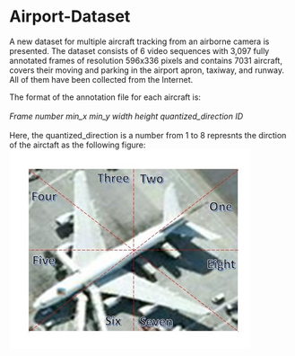 # Airport-Dataset

A new dataset for multiple aircraft tracking from an airborne camera is presented. The dataset consists of 6 video sequences with 3,097 fully annotated frames of resolution 596x336 pixels and contains 7031 aircraft, covers their moving and parking in the airport apron, taxiway, and runway. All of them have been collected from the Internet.

The format of the annotation file for each aircraft is:
 <br />
 <br /> _*Frame number    min_x     min_y     width     height     quantized_direction    ID*_
 <br />
 <br />Here, the quantized_direction is a number from 1 to 8 represnts the dirction of the airctaft as the following figure:
 <br />
 ![alt text](https://github.com/bczhangbczhang/Airport-Dataset/blob/master/DON_.jpg)
 


